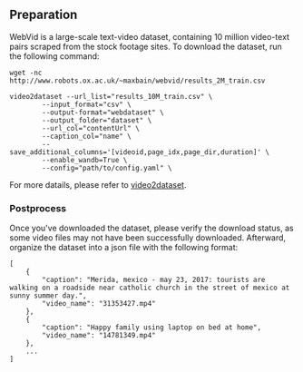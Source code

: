 ## Preparation

WebVid is a large-scale text-video dataset, containing 10 million video-text pairs scraped from the stock footage sites.
To download the dataset, run the following command:

```angular2html
wget -nc http://www.robots.ox.ac.uk/~maxbain/webvid/results_2M_train.csv

video2dataset --url_list="results_10M_train.csv" \
        --input_format="csv" \
        --output-format="webdataset" \
	    --output_folder="dataset" \
        --url_col="contentUrl" \
        --caption_col="name" \
        --save_additional_columns='[videoid,page_idx,page_dir,duration]' \
        --enable_wandb=True \
	    --config="path/to/config.yaml" \
```
For more datails, please refer to [video2dataset](https://github.com/iejMac/video2dataset/blob/main/dataset_examples/WebVid.md).


### Postprocess
Once you've downloaded the dataset, please verify the download status, as some video files may not have been successfully downloaded. Afterward, organize the dataset into a json file with the following format:
```angular2html
[   
    {
        "caption": "Merida, mexico - may 23, 2017: tourists are walking on a roadside near catholic church in the street of mexico at sunny summer day.",
        "video_name": "31353427.mp4"
    },
    {
        "caption": "Happy family using laptop on bed at home",
        "video_name": "14781349.mp4"
    },
    ...
]
```
